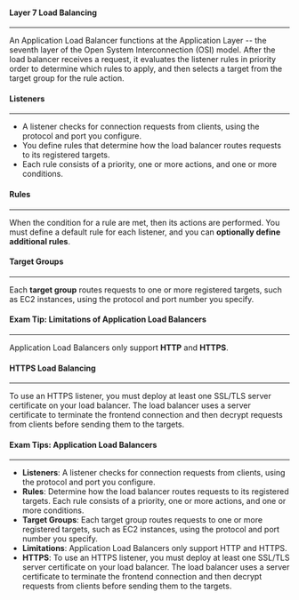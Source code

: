 #### Layer 7 Load Balancing

___
An Application Load Balancer functions at the Application Layer -- the seventh layer of the Open System
Interconnection (OSI) model. After the load balancer receives a request, it evaluates the listener rules in priority
order to determine which rules to apply, and then selects a target from the target group for the rule action.

#### Listeners

___

* A listener checks for connection requests from clients, using the protocol and port you configure.
* You define rules that determine how the load balancer routes requests to its registered targets.
* Each rule consists of a priority, one or more actions, and one or more conditions.

#### Rules

___
When the condition for a rule are met, then its actions are performed. You must define a default rule for each listener,
and you can **optionally define additional rules**.

#### Target Groups

___
Each **target group** routes requests to one or more registered targets, such as EC2 instances, using the protocol and
port number you specify.

#### Exam Tip: Limitations of Application Load Balancers

___
Application Load Balancers only support **HTTP** and **HTTPS**.

#### HTTPS Load Balancing

___
To use an HTTPS listener, you must deploy at least one SSL/TLS server certificate on your load balancer. The load
balancer uses a server certificate to terminate the frontend connection and then decrypt requests from clients before
sending them to the targets.

#### Exam Tips: Application Load Balancers

___

* **Listeners**: A listener checks for connection requests from clients, using the protocol and port you configure.
* **Rules**: Determine how the load balancer routes requests to its registered targets. Each rule consists of a
  priority, one or more actions, and one or more conditions.
* **Target Groups**: Each target group routes requests to one or more registered targets, such as EC2 instances, using
  the protocol and port number you specify.
* **Limitations**: Application Load Balancers only support HTTP and HTTPS.
* **HTTPS**: To use an HTTPS listener, you must deploy at least one SSL/TLS server certificate on your load balancer.
  The load balancer uses a server certificate to terminate the frontend connection and then decrypt requests from
  clients before sending them to the targets.